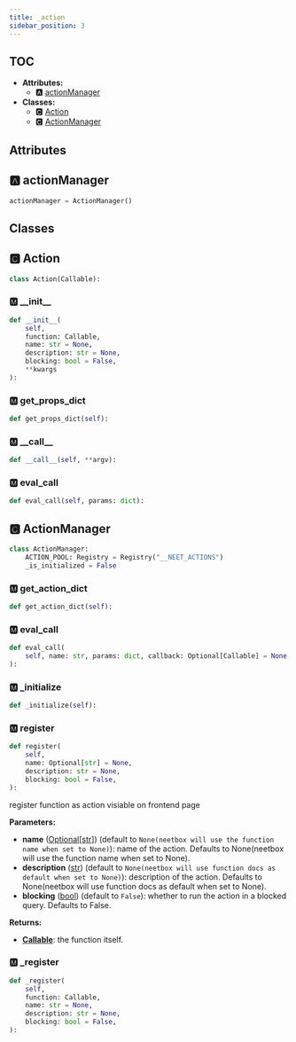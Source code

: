 ```yaml
---
title: _action
sidebar_position: 3
---
```


## TOC

- **Attributes:**
  - 🅰 [actionManager](#🅰-actionmanager)
- **Classes:**
  - 🅲 [Action](#🅲-action)
  - 🅲 [ActionManager](#🅲-actionmanager)

## Attributes

## 🅰 actionManager

```python
actionManager = ActionManager()
```


## Classes

## 🅲 Action

```python
class Action(Callable):
```


### 🅼 \_\_init\_\_

```python
def __init__(
    self,
    function: Callable,
    name: str = None,
    description: str = None,
    blocking: bool = False,
    **kwargs
):
```
### 🅼 get\_props\_dict

```python
def get_props_dict(self):
```
### 🅼 \_\_call\_\_

```python
def __call__(self, **argv):
```
### 🅼 eval\_call

```python
def eval_call(self, params: dict):
```
## 🅲 ActionManager

```python
class ActionManager:
    ACTION_POOL: Registry = Registry("__NEET_ACTIONS")
    _is_initialized = False
```


### 🅼 get\_action\_dict

```python
def get_action_dict(self):
```
### 🅼 eval\_call

```python
def eval_call(
    self, name: str, params: dict, callback: Optional[Callable] = None
):
```
### 🅼 \_initialize

```python
def _initialize(self):
```
### 🅼 register

```python
def register(
    self,
    name: Optional[str] = None,
    description: str = None,
    blocking: bool = False,
):
```

register function as action visiable on frontend page

**Parameters:**

- **name** ([Optional](https://docs.python.org/3/library/typing.html#typing.Optional)[[str](https://docs.python.org/3/library/stdtypes.html#text-sequence-type-str)]) (default to `None(neetbox will use the function name when set to None)`): name of the action. Defaults to None\(neetbox will use the function name when set to None\).
- **description** ([str](https://docs.python.org/3/library/stdtypes.html#text-sequence-type-str)) (default to `None(neetbox will use function docs as default when set to None)`): description of the action. Defaults to None\(neetbox will use function docs as default when set to None\).
- **blocking** ([bool](https://docs.python.org/3/library/stdtypes.html#boolean-values)) (default to `False`): whether to run the action in a blocked query. Defaults to False.

**Returns:**

- **[Callable](https://docs.python.org/3/library/typing.html#typing.Callable)**: the function itself.
### 🅼 \_register

```python
def _register(
    self,
    function: Callable,
    name: str = None,
    description: str = None,
    blocking: bool = False,
):
```
